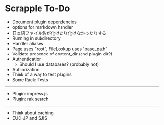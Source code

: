 Scrapple To-Do
==============

* Document plugin dependencies
* options for markdown handler
* 日本語ファイル名が化けたり化けなかったりする
* Running in subdirectory
* Handler aliases
* Page uses "root", FileLookup uses "base_path"
* Validate presence of content_dir (and plugin-dir?)
* Authentication
    * Should I use databases? (probably not)
* Authorization
* Think of a way to test plugins
* Some Rack::Tests

----

* Plugin: impress.js
* Plugin: rak search

----

* Think about caching
* EUC-JP and SJIS
